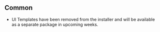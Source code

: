 ## Common

* UI Templates have been removed from the installer and will be available as a separate package in upcoming weeks.